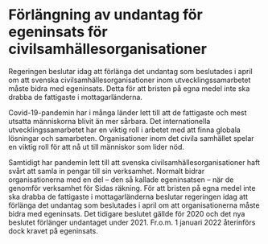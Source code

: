 # Förlängning av undantag för egeninsats för civilsamhällesorganisationer

Regeringen beslutar idag att förlänga det undantag som beslutades i april om att svenska civilsamhällesorganisationer inom utvecklingssamarbetet måste bidra med egeninsats. Detta för att bristen på egna medel inte ska drabba de fattigaste i mottagarländerna.

Covid-19-pandemin har i många länder lett till att de fattigaste och mest utsatta människorna blivit än mer sårbara. Det internationella utvecklingssamarbetet har en viktig roll i arbetet med att finna globala lösningar och samarbeten. Organisationer inom det civila samhället spelar en viktig roll för att nå ut till människor som lider nöd.

Samtidigt har pandemin lett till att svenska civilsamhällesorganisationer haft svårt att samla in pengar till sin verksamhet. Normalt bidrar organisationerna med en del – den så kallade egeninsatsen – när de genomför verksamhet för Sidas räkning. För att bristen på egna medel inte ska drabba de fattigaste i mottagarländerna beslutar regeringen idag att förlänga det undantag som beslutades i april om att organisationerna måste bidra med egeninsats. Det tidigare beslutet gällde för 2020 och det nya beslutet förlänger undantaget under 2021. Fr.o.m. 1 januari 2022 återinförs dock kravet på egeninsats.
